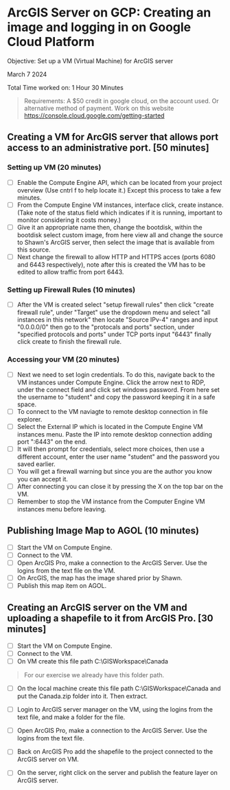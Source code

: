 # ArcGIS Server on GCP: Creating an image and logging in on Google Cloud Platform
Objective: Set up a VM (Virtual Machine) for ArcGIS server

March 7 2024

Total Time worked on: 1 Hour 30 Minutes

> Requirements: A $50 credit in google cloud, on the account used. Or alternative method of payment. Work on this website https://console.cloud.google.com/getting-started

## Creating a VM for ArcGIS server that allows port access to an administrative port. [50 minutes]
### Setting up VM (20 minutes)
- [ ] Enable the Compute Engine API, which can be located from your project overview (Use cntrl f to help locate it.) Except this process to take a few minutes.
- [ ] From the Compute Engine VM instances, interface click, create instance. (Take note of the status field which indicates if it is running, important to monitor considering it costs money.)
- [ ] Give it an appropriate name then, change the bootdisk, within the bootdisk select custom image, from here view all and change the source to Shawn's ArcGIS server, then select the image that is available from this source.
- [ ] Next change the firewall to allow HTTP and HTTPS acces (ports 6080 and 6443 respectively), note after this is created the VM has to be edited to allow traffic from port 6443.

### Setting up Firewall Rules (10 minutes)
- [ ] After the VM is created select "setup firewall rules" then click "create firewall rule", under "Target" use the dropdown menu and select "all instances in this network" then locate "Source IPv-4" ranges and input "0.0.0.0/0" then go to the "protocals and ports" section, under "specified protocols and ports" under TCP ports input "6443" finally click create to finish the firewall rule.

### Accessing your VM (20 minutes)
- [ ] Next we need to set login credentials. To do this, navigate back to the VM instances under Compute Engine. Click the arrow next to RDP, under the connect field and click set windows password. From here set the username to "student" and copy the password keeping it in a safe space.
- [ ] To connect to the VM naviagte to remote desktop connection in file explorer.
- [ ] Select the External IP which is located in the Compute Engine VM instances menu. Paste the IP into remote desktop connection adding port ":6443" on the end.
- [ ] It will then prompt for credentials, select more choices, then use a different account, enter the user name "student" and the password you saved earlier.
- [ ] You will get a firewall warning but since you are the author you know you can accept it.
- [ ] After connecting you can close it by pressing the X on the top bar on the VM.
- [ ] Remember to stop the VM instance from the Computer Engine VM instances menu before leaving.

## Publishing Image Map to AGOL (10 minutes)
- [ ] Start the VM on Compute Engine.
- [ ] Connect to the VM.
- [ ] Open ArcGIS Pro, make a connection to the ArcGIS Server. Use the logins from the text file on the VM.
- [ ] On ArcGIS, the map has the image shared prior by Shawn.
- [ ] Publish this map item on AGOL.

## Creating an ArcGIS server on the VM and uploading a shapefile to it from ArcGIS Pro. [30 minutes]
- [ ] Start the VM on Compute Engine.
- [ ] Connect to the VM.
- [ ] On VM create this file path C:\GISWorkspace\Canada
> For our exercise we already have this folder path.
- [ ] On the local machine create this file path C:\GISWorkspace\Canada and put the Canada.zip folder into it. Then extract.
- [ ] Login to ArcGIS server manager on the VM, using the logins from the text file, and make a folder for the file.
- [ ] Open ArcGIS Pro, make a connection to the ArcGIS Server. Use the logins from the text file.
- [ ] Back on ArcGIS Pro add the shapefile to the project connected to the ArcGIS server on VM.
- [ ] On the server, right click on the server and publish the feature layer on ArcGIS server.
      


